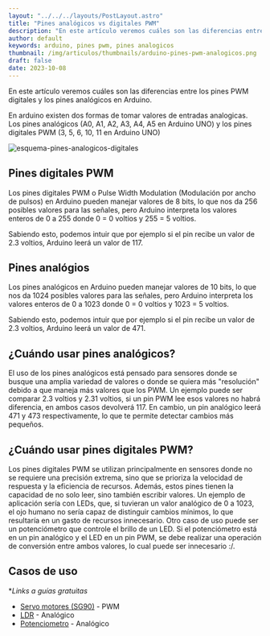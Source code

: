 ```yaml
---
layout: "../../../layouts/PostLayout.astro"
title: "Pines analógicos vs digitales PWM"
description: "En este artículo veremos cuáles son las diferencias entre los pines PWM digitales y los pines analógicos en Arduino."
author: default
keywords: arduino, pines pwm, pines analogicos
thumbnail: /img/articulos/thumbnails/arduino-pines-pwm-analogicos.png
draft: false
date: 2023-10-08
---
```


En este artículo veremos cuáles son las diferencias entre los pines PWM digitales y los pines analógicos en Arduino.

En arduino existen dos formas de tomar valores de entradas analogicas. Los pines analógicos (A0, A1, A2, A3, A4, A5 en Arduino UNO) y los pines digitales PWM (3, 5, 6, 10, 11 en Arduino UNO)

![esquema-pines-analogicos-digitales](/img/articulos/arduino/pines-analogicos-digitales.png)

## Pines digitales PWM

Los pines digitales PWM o Pulse Width Modulation (Modulación por ancho de pulsos) en Arduino pueden manejar valores de 8 bits, lo que nos da 256 posibles valores para las señales, pero Arduino interpreta los valores enteros de 0 a 255 donde 0 = 0 voltios y 255 = 5 voltios.

Sabiendo esto, podemos intuir que por ejemplo si el pin recibe un valor de 2.3 voltios, Arduino leerá un valor de 117.

## Pines analógios

Los pines analógicos en Arduino pueden manejar valores de 10 bits, lo que nos da 1024 posibles valores para las señales, pero Arduino interpreta los valores enteros de 0 a 1023 donde 0 = 0 voltios y 1023 = 5 voltios.

Sabiendo esto, podemos intuir que por ejemplo si el pin recibe un valor de 2.3 voltios, Arduino leerá un valor de 471.

## ¿Cuándo usar pines analógicos?

El uso de los pines analógicos está pensado para sensores donde se busque una amplia variedad de valores o donde se quiera más "resolución" debido a que maneja más valores que los PWM. Un ejemplo puede ser comparar 2.3 voltios y 2.31 voltios, si un pin PWM lee esos valores no habrá diferencia, en ambos casos devolverá 117. En cambio, un pin analógico leerá 471 y 473 respectivamente, lo que te permite detectar cambios más pequeños.

## ¿Cuándo usar pines digitales PWM?

Los pines digitales PWM se utilizan principalmente en sensores donde no se requiere una precisión extrema, sino que se prioriza la velocidad de respuesta y la eficiencia de recursos. Además, estos pines tienen la capacidad de no solo leer, sino también escribir valores. Un ejemplo de aplicación sería con LEDs, que, si tuvieran un valor analógico de 0 a 1023, el ojo humano no sería capaz de distinguir cambios mínimos, lo que resultaría en un gasto de recursos innecesario. Otro caso de uso puede ser un potenciómetro que controle el brillo de un LED. Si el potenciómetro está en un pin analógico y el LED en un pin PWM, se debe realizar una operación de conversión entre ambos valores, lo cual puede ser innecesario :/.

## Casos de uso

\*_Links a guías gratuitas_

- [Servo motores (SG90)](https://docs.arduino.cc/learn/electronics/servo-motors) - PWM
- [LDR](https://arduinogetstarted.com/tutorials/arduino-ldr-module) - Analógico
- [Potenciometro](https://docs.arduino.cc/learn/electronics/potentiometer-basics) - Analógico
